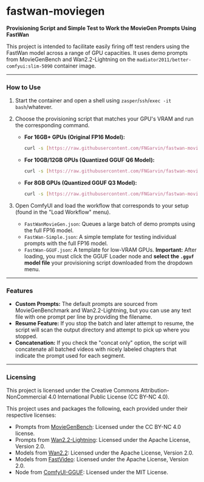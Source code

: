 # fastwan-moviegen

**Provisioning Script and Simple Test to Work the MovieGen Prompts Using FastWan**

This project is intended to facilitate easily firing off test renders using the FastWan model across a range of GPU capacities. It uses demo prompts from MovieGenBench and Wan2.2-Lightning on the `madiator2011/better-comfyui:slim-5090` container image.

---

### How to Use

1.  Start the container and open a shell using `zasper`/`ssh`/`exec -it bash`/whatever.

2.  Choose the provisioning script that matches your GPU's VRAM and run the corresponding command.

    * **For 16GB+ GPUs (Original FP16 Model):**
        ```bash
        curl -s [https://raw.githubusercontent.com/FNGarvin/fastwan-moviegen/main/provision.sh](https://raw.githubusercontent.com/FNGarvin/fastwan-moviegen/main/provision.sh) | bash
        ```

    * **For 10GB/12GB GPUs (Quantized GGUF Q6 Model):**
        ```bash
        curl -s [https://raw.githubusercontent.com/FNGarvin/fastwan-moviegen/main/provision10GB.sh](https://raw.githubusercontent.com/FNGarvin/fastwan-moviegen/main/provision10GB.sh) | bash
        ```

    * **For 8GB GPUs (Quantized GGUF Q3 Model):**
        ```bash
        curl -s [https://raw.githubusercontent.com/FNGarvin/fastwan-moviegen/main/provision8GB.sh](https://raw.githubusercontent.com/FNGarvin/fastwan-moviegen/main/provision8GB.sh) | bash
        ```

3.  Open ComfyUI and load the workflow that corresponds to your setup (found in the "Load Workflow" menu).

    * `FastWanMovieGen.json`: Queues a large batch of demo prompts using the full FP16 model.
    * `FastWan-Simple.json`: A simple template for testing individual prompts with the full FP16 model.
    * `FastWan-GGUF.json`: A template for low-VRAM GPUs. **Important:** After loading, you must click the GGUF Loader node and **select the `.gguf` model file** your provisioning script downloaded from the dropdown menu.

---

### Features

* **Custom Prompts:** The default prompts are sourced from MovieGenBenchmark and Wan2.2-Lightning, but you can use any text file with one prompt per line by providing the filename.
* **Resume Feature:** If you stop the batch and later attempt to resume, the script will scan the output directory and attempt to pick up where you stopped.
* **Concatenation:** If you check the "concat only" option, the script will concatenate all batched videos with nicely labeled chapters that indicate the prompt used for each segment.

---

### Licensing

This project is licensed under the Creative Commons Attribution-NonCommercial 4.0 International Public License (CC BY-NC 4.0).

This project uses and packages the following, each provided under their respective licenses:

* Prompts from [MovieGenBench](https://github.com/facebookresearch/MovieGenBench): Licensed under the CC BY-NC 4.0 license.
* Prompts from [Wan2.2-Lightning](https://github.com/ModelTC/Wan2.2-Lightning): Licensed under the Apache License, Version 2.0.
* Models from [Wan2.2](https://github.com/Wan-Video/Wan2.2): Licensed under the Apache License, Version 2.0.
* Models from [FastVideo](https://github.com/hao-ai-lab/FastVideo): Licensed under the Apache License, Version 2.0.
* Node from [ComfyUI-GGUF](https://github.com/city96/ComfyUI-GGUF): Licensed under the MIT License.
